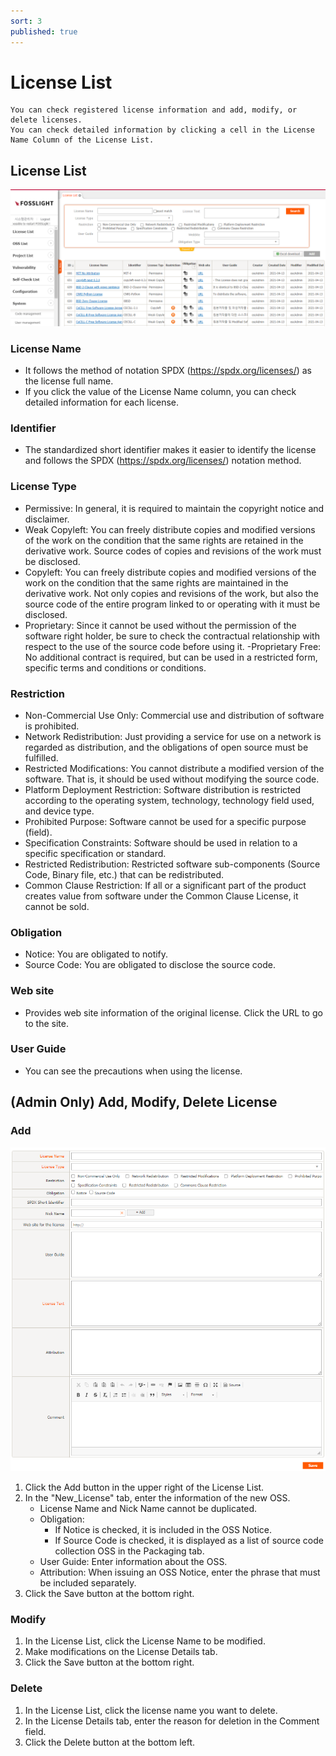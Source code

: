 ```yaml
---
sort: 3
published: true
---
```

# License List
```note
You can check registered license information and add, modify, or delete licenses.
You can check detailed information by clicking a cell in the License Name Column of the License List.
```
## License List
![LicenseList](../images/license_list.png)

### License Name
- It follows the method of notation SPDX (https://spdx.org/licenses/) as the license full name.
- If you click the value of the License Name column, you can check detailed information for each license.

### Identifier
- The standardized short identifier makes it easier to identify the license and follows the SPDX (https://spdx.org/licenses/) notation method.

### License Type
- Permissive: In general, it is required to maintain the copyright notice and disclaimer.
- Weak Copyleft: You can freely distribute copies and modified versions of the work on the condition that the same rights are retained in the derivative work. Source codes of copies and revisions of the work must be disclosed.
- Copyleft: You can freely distribute copies and modified versions of the work on the condition that the same rights are maintained in the derivative work. Not only copies and revisions of the work, but also the source code of the entire program linked to or operating with it must be disclosed.
- Proprietary: Since it cannot be used without the permission of the software right holder, be sure to check the contractual relationship with respect to the use of the source code before using it.
-Proprietary Free: No additional contract is required, but can be used in a restricted form, specific terms and conditions or conditions.

### Restriction
- Non-Commercial Use Only: Commercial use and distribution of software is prohibited.
- Network Redistribution: Just providing a service for use on a network is regarded as distribution, and the obligations of open source must be fulfilled.
- Restricted Modifications: You cannot distribute a modified version of the software. That is, it should be used without modifying the source code.
- Platform Deployment Restriction: Software distribution is restricted according to the operating system, technology, technology field used, and device type.
- Prohibited Purpose: Software cannot be used for a specific purpose (field).
- Specification Constraints: Software should be used in relation to a specific specification or standard.
- Restricted Redistribution: Restricted software sub-components (Source Code, Binary file, etc.) that can be redistributed.
- Common Clause Restriction: If all or a significant part of the product creates value from software under the Common Clause License, it cannot be sold.

### Obligation
- Notice: You are obligated to notify.
- Source Code: You are obligated to disclose the source code.

### Web site
- Provides web site information of the original license. Click the URL to go to the site.

### User Guide
- You can see the precautions when using the license.

## (Admin Only) Add, Modify, Delete License
### Add
![NEW_OSS](../images/3_lic_new.png)
1. Click the Add button in the upper right of the License List.
2. In the "New_License" tab, enter the information of the new OSS.
    - License Name and Nick Name cannot be duplicated.
    - Obligation:
        - If Notice is checked, it is included in the OSS Notice.
        - If Source Code is checked, it is displayed as a list of source code collection OSS in the Packaging tab.
    - User Guide: Enter information about the OSS.
    - Attribution: When issuing an OSS Notice, enter the phrase that must be included separately.
3. Click the Save button at the bottom right.

### Modify
1. In the License List, click the License Name to be modified.
2. Make modifications on the License Details tab.
3. Click the Save button at the bottom right.

### Delete
1. In the License List, click the license name you want to delete.
2. In the License Details tab, enter the reason for deletion in the Comment field.
3. Click the Delete button at the bottom left.